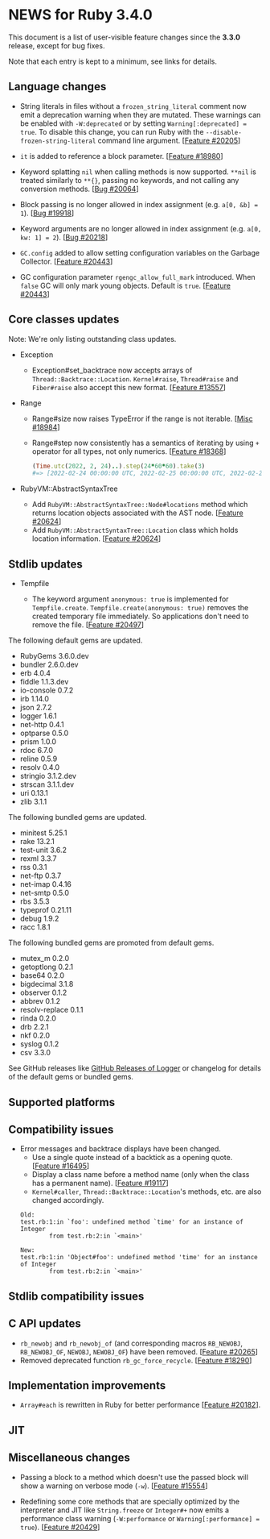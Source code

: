 # NEWS for Ruby 3.4.0

This document is a list of user-visible feature changes
since the **3.3.0** release, except for bug fixes.

Note that each entry is kept to a minimum, see links for details.

## Language changes

* String literals in files without a `frozen_string_literal` comment now emit a deprecation warning
  when they are mutated.
  These warnings can be enabled with `-W:deprecated` or by setting `Warning[:deprecated] = true`.
  To disable this change, you can run Ruby with the `--disable-frozen-string-literal`
  command line argument. [[Feature #20205]]

* `it` is added to reference a block parameter. [[Feature #18980]]

* Keyword splatting `nil` when calling methods is now supported.
  `**nil` is treated similarly to `**{}`, passing no keywords,
  and not calling any conversion methods.  [[Bug #20064]]

* Block passing is no longer allowed in index assignment
  (e.g. `a[0, &b] = 1`).  [[Bug #19918]]

* Keyword arguments are no longer allowed in index assignment
  (e.g. `a[0, kw: 1] = 2`).  [[Bug #20218]]

* `GC.config` added to allow setting configuration variables on the Garbage
  Collector. [[Feature #20443]]

* GC configuration parameter `rgengc_allow_full_mark` introduced. When `false`
  GC will only mark young objects. Default is `true`. [[Feature #20443]]

## Core classes updates

Note: We're only listing outstanding class updates.

* Exception

  * Exception#set_backtrace now accepts arrays of `Thread::Backtrace::Location`.
    `Kernel#raise`, `Thread#raise` and `Fiber#raise` also accept this new format. [[Feature #13557]]

* Range

  * Range#size now raises TypeError if the range is not iterable. [[Misc #18984]]
  * Range#step now consistently has a semantics of iterating by using `+` operator
    for all types, not only numerics. [[Feature #18368]]

    ```ruby
    (Time.utc(2022, 2, 24)..).step(24*60*60).take(3)
    #=> [2022-02-24 00:00:00 UTC, 2022-02-25 00:00:00 UTC, 2022-02-26 00:00:00 UTC]
    ```

* RubyVM::AbstractSyntaxTree

  * Add `RubyVM::AbstractSyntaxTree::Node#locations` method which returns location objects
    associated with the AST node. [[Feature #20624]]
  * Add `RubyVM::AbstractSyntaxTree::Location` class which holds location information. [[Feature #20624]]

## Stdlib updates

* Tempfile

    * The keyword argument `anonymous: true` is implemented for `Tempfile.create`.
      `Tempfile.create(anonymous: true)` removes the created temporary file immediately.
      So applications don't need to remove the file.
      [[Feature #20497]]

The following default gems are updated.

* RubyGems 3.6.0.dev
* bundler 2.6.0.dev
* erb 4.0.4
* fiddle 1.1.3.dev
* io-console 0.7.2
* irb 1.14.0
* json 2.7.2
* logger 1.6.1
* net-http 0.4.1
* optparse 0.5.0
* prism 1.0.0
* rdoc 6.7.0
* reline 0.5.9
* resolv 0.4.0
* stringio 3.1.2.dev
* strscan 3.1.1.dev
* uri 0.13.1
* zlib 3.1.1

The following bundled gems are updated.

* minitest 5.25.1
* rake 13.2.1
* test-unit 3.6.2
* rexml 3.3.7
* rss 0.3.1
* net-ftp 0.3.7
* net-imap 0.4.16
* net-smtp 0.5.0
* rbs 3.5.3
* typeprof 0.21.11
* debug 1.9.2
* racc 1.8.1

The following bundled gems are promoted from default gems.

* mutex_m 0.2.0
* getoptlong 0.2.1
* base64 0.2.0
* bigdecimal 3.1.8
* observer 0.1.2
* abbrev 0.1.2
* resolv-replace 0.1.1
* rinda 0.2.0
* drb 2.2.1
* nkf 0.2.0
* syslog 0.1.2
* csv 3.3.0

See GitHub releases like [GitHub Releases of Logger](https://github.com/ruby/logger/releases) or changelog for details of the default gems or bundled gems.

## Supported platforms

## Compatibility issues

* Error messages and backtrace displays have been changed.
  * Use a single quote instead of a backtick as a opening quote. [[Feature #16495]]
  * Display a class name before a method name (only when the class has a permanent name). [[Feature #19117]]
  * `Kernel#caller`, `Thread::Backtrace::Location`'s methods, etc. are also changed accordingly.
  ```
  Old:
  test.rb:1:in `foo': undefined method `time' for an instance of Integer
          from test.rb:2:in `<main>'

  New:
  test.rb:1:in 'Object#foo': undefined method 'time' for an instance of Integer
          from test.rb:2:in `<main>'
  ```

## Stdlib compatibility issues

## C API updates

* `rb_newobj` and `rb_newobj_of` (and corresponding macros `RB_NEWOBJ`, `RB_NEWOBJ_OF`, `NEWOBJ`, `NEWOBJ_OF`) have been removed. [[Feature #20265]]
* Removed deprecated function `rb_gc_force_recycle`. [[Feature #18290]]

## Implementation improvements

* `Array#each` is rewritten in Ruby for better performance [[Feature #20182]].

## JIT

## Miscellaneous changes

* Passing a block to a method which doesn't use the passed block will show
  a warning on verbose mode (`-w`).
  [[Feature #15554]]

* Redefining some core methods that are specially optimized by the interpreter
  and JIT like `String.freeze` or `Integer#+` now emits a performance class
  warning (`-W:performance` or `Warning[:performance] = true`).
  [[Feature #20429]]

[Feature #13557]: https://bugs.ruby-lang.org/issues/13557
[Feature #15554]: https://bugs.ruby-lang.org/issues/15554
[Feature #16495]: https://bugs.ruby-lang.org/issues/16495
[Feature #18290]: https://bugs.ruby-lang.org/issues/18290
[Feature #18368]: https://bugs.ruby-lang.org/issues/18368
[Feature #18980]: https://bugs.ruby-lang.org/issues/18980
[Misc #18984]:    https://bugs.ruby-lang.org/issues/18984
[Feature #19117]: https://bugs.ruby-lang.org/issues/19117
[Bug #19918]:     https://bugs.ruby-lang.org/issues/19918
[Bug #20064]:     https://bugs.ruby-lang.org/issues/20064
[Feature #20182]: https://bugs.ruby-lang.org/issues/20182
[Feature #20205]: https://bugs.ruby-lang.org/issues/20205
[Bug #20218]:     https://bugs.ruby-lang.org/issues/20218
[Feature #20265]: https://bugs.ruby-lang.org/issues/20265
[Feature #20429]: https://bugs.ruby-lang.org/issues/20429
[Feature #20443]: https://bugs.ruby-lang.org/issues/20443
[Feature #20497]: https://bugs.ruby-lang.org/issues/20497
[Feature #20624]: https://bugs.ruby-lang.org/issues/20624

